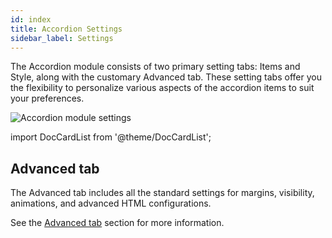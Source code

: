 ```yaml
---
id: index
title: Accordion Settings
sidebar_label: Settings
---
```


The Accordion module consists of two primary setting tabs: Items and Style, along with the customary Advanced tab. These setting tabs offer you the flexibility to personalize various aspects of the accordion items to suit your preferences.

![Accordion module settings](/img/beaver-builder/modules--accordion--settings--1.jpg)

import DocCardList from '@theme/DocCardList';

<DocCardList />

## Advanced tab

The Advanced tab includes all the standard settings for margins, visibility, animations, and advanced HTML configurations.

See the [Advanced tab](../../../advanced-tab/index.md) section for more information.